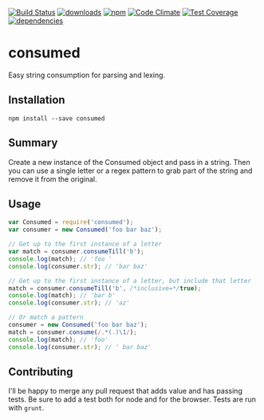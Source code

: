 [![Build Status](https://travis-ci.org/tandrewnichols/consumed.png)](https://travis-ci.org/tandrewnichols/consumed) [![downloads](http://img.shields.io/npm/dm/consumed.svg)](https://npmjs.org/package/consumed) [![npm](http://img.shields.io/npm/v/consumed.svg)](https://npmjs.org/package/consumed) [![Code Climate](https://codeclimate.com/github/tandrewnichols/consumed/badges/gpa.svg)](https://codeclimate.com/github/tandrewnichols/consumed) [![Test Coverage](https://codeclimate.com/github/tandrewnichols/consumed/badges/coverage.svg)](https://codeclimate.com/github/tandrewnichols/consumed) [![dependencies](https://david-dm.org/tandrewnichols/consumed.png)](https://david-dm.org/tandrewnichols/consumed)

# consumed

Easy string consumption for parsing and lexing.

## Installation

`npm install --save consumed`

## Summary

Create a new instance of the Consumed object and pass in a string. Then you can use a single letter or a regex pattern to grab part of the string and remove it from the original.

## Usage

```js
var Consumed = require('consumed');
var consumer = new Consumed('foo bar baz');

// Get up to the first instance of a letter
var match = consumer.consumeTill('b');
console.log(match); // 'foo '
console.log(consumer.str); // 'bar baz'

// Get up to the first instance of a letter, but include that letter
match = consumer.consumeTill('b', /*inclusive=*/true);
console.log(match); // 'bar b'
console.log(consumer.str); // 'az'

// Or match a pattern
consumer = new Consumed('foo bar baz');
match = consumer.consume(/.*(.)\1/);
console.log(match); // 'foo'
console.log(consumer.str); // ' bar baz'
```

## Contributing

I'll be happy to merge any pull request that adds value and has passing tests. Be sure to add a test both for node and for the browser. Tests are run with `grunt`.
